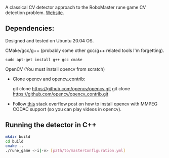 A classical CV detector approach to the RoboMaster rune game CV detection problem. [Website](https://matthewmarnold.github.io/CSE-455-Final-Project-Website/).

## Dependencies:

Designed and tested on Ubuntu 20.04 OS.

CMake/gcc/g++ (probably some other gcc/g++ related tools I'm forgetting).

    sudo apt-get install g++ gcc cmake

OpenCV (You must install opencv from scratch)

- Clone opencv and opencv_contrib:

    git clone https://github.com/opencv/opencv.git git clone
    https://github.com/opencv/opencv_contrib.git

- Follow [this](https://stackoverflow.com/questions/31040746/cant-open-video-using-opencv) stack
  overflow post on how to install opencv with MMPEG CODAC support (so you can play videos in
  opencv).

## Running the detector in C++

```bash
mkdir build
cd build
cmake ..
./rune_game <-i|-v> [path/to/masterConfiguration.yml]
```

<!-- ## Running rune game detector as python module

While this code is written in C++, there is support to interact with it in python. To do this, you
must rebuild opencv with our rune game module appended on as an extra cmake flag. In 


`path/to/masterConfiguration.yml` must be a path relative to the path you are running `./rune_game`
in. If no path is passed, it is assumed you are running `./rune_game` from `build`.

`-DOPENCV_EXTRA_MODULES_PATH=<some-path>/cse-455-classical-cv/` -->
<!-- 
cmake -D CMAKE_BUILD_TYPE=RELEASE -D CMAKE_INSTALL_PREFIX=/usr/local -D BUILD_NEW_PYTHON_SUPPORT=ON
-D WITH_QT=OFF -D WITH_V4L=ON -D CMAKE_SHARED_LINKER_FLAGS=-Wl,-Bsymbolic .. -->

<!-- In case when you need interoperability between native libraries hidden behind python or java I'd
recommend to wrap your library into personal OpenCV module and build them together. Different
compilers, flags or standard libraries can cause more problems than benefits.

For example, you have a library Foo which uses OpenCV and you want to call it from python, then:

    add minimal module stuff: CMakeLists.txt, directory structure (Foo/ocv/modules/foo)
    add wrapper C++ headers with CV_EXPORTS_W directives to <module>/include/opencv2 folder
    add manual converters to the <module>/misc/python if needed
    build OpenCV with your module and python support: cmake -DOPENCV_EXTRA_MODULES_PATH=<some-path>/Foo/ocv ../opencv && make

BTW, related update to the python wrapping process has been introduced recently: #7056 - now each
module can provide manual-written conversion routines in <module>/misc/python folder.

I did not try the described scheme and could miss something, but developing standalone automatic
universal C++-to-python wrapping mechanism from hdr_parser.py and gen2.py looks like quite hard
task. -->
